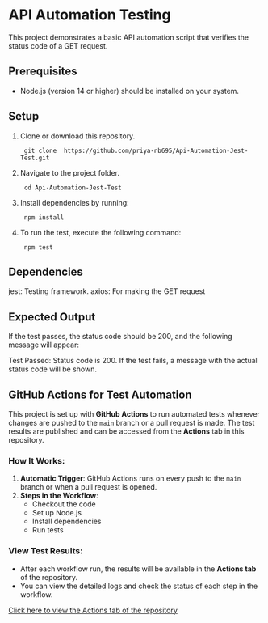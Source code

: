 # API Automation Testing

This project demonstrates a basic API automation script that verifies the status code of a GET request.

## Prerequisites
- Node.js (version 14 or higher) should be installed on your system.

## Setup

1. Clone or download this repository.
    
        git clone  https://github.com/priya-nb695/Api-Automation-Jest-Test.git

2. Navigate to the project folder.
      
        cd Api-Automation-Jest-Test

3. Install dependencies by running:
 
        npm install

4. To run the test, execute the following command:

        npm test


## Dependencies
jest: Testing framework.
axios: For making the GET request

## Expected Output
If the test passes, the status code should be 200, and the following message will appear:

Test Passed: Status code is 200.
If the test fails, 
a message with the actual status code will be shown.

## GitHub Actions for Test Automation

This project is set up with **GitHub Actions** to run automated tests whenever changes are pushed to the `main` branch or a pull request is made. The test results are published and can be accessed from the **Actions** tab in this repository.

### How It Works:
1. **Automatic Trigger**: GitHub Actions runs on every push to the `main` branch or when a pull request is opened.
2. **Steps in the Workflow**:
    - Checkout the code
    - Set up Node.js
    - Install dependencies
    - Run tests

### View Test Results:
- After each workflow run, the results will be available in the **Actions tab** of the repository.
- You can view the detailed logs and check the status of each step in the workflow.

[Click here to view the Actions tab of the repository](https://github.com/priya-nb695/Api-Automation-Jest-Test/actions/workflows/test.yml)
